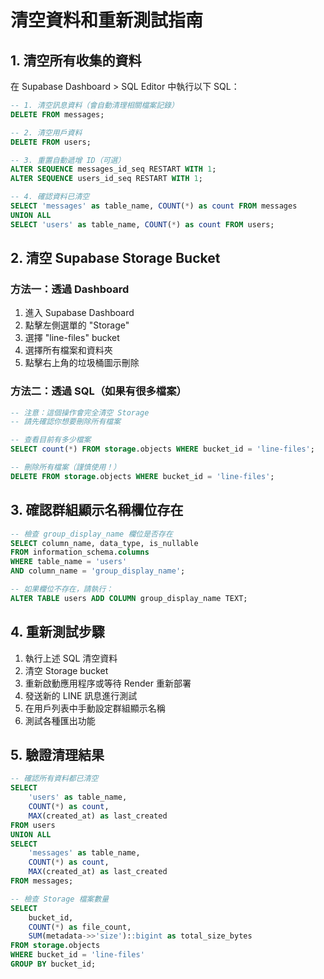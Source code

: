 # 清空資料和重新測試指南

## 1. 清空所有收集的資料

在 Supabase Dashboard > SQL Editor 中執行以下 SQL：

```sql
-- 1. 清空訊息資料（會自動清理相關檔案記錄）
DELETE FROM messages;

-- 2. 清空用戶資料
DELETE FROM users;

-- 3. 重置自動遞增 ID（可選）
ALTER SEQUENCE messages_id_seq RESTART WITH 1;
ALTER SEQUENCE users_id_seq RESTART WITH 1;

-- 4. 確認資料已清空
SELECT 'messages' as table_name, COUNT(*) as count FROM messages
UNION ALL
SELECT 'users' as table_name, COUNT(*) as count FROM users;
```

## 2. 清空 Supabase Storage Bucket

### 方法一：透過 Dashboard
1. 進入 Supabase Dashboard
2. 點擊左側選單的 "Storage"
3. 選擇 "line-files" bucket
4. 選擇所有檔案和資料夾
5. 點擊右上角的垃圾桶圖示刪除

### 方法二：透過 SQL（如果有很多檔案）
```sql
-- 注意：這個操作會完全清空 Storage
-- 請先確認你想要刪除所有檔案

-- 查看目前有多少檔案
SELECT count(*) FROM storage.objects WHERE bucket_id = 'line-files';

-- 刪除所有檔案（謹慎使用！）
DELETE FROM storage.objects WHERE bucket_id = 'line-files';
```

## 3. 確認群組顯示名稱欄位存在

```sql
-- 檢查 group_display_name 欄位是否存在
SELECT column_name, data_type, is_nullable
FROM information_schema.columns 
WHERE table_name = 'users' 
AND column_name = 'group_display_name';

-- 如果欄位不存在，請執行：
ALTER TABLE users ADD COLUMN group_display_name TEXT;
```

## 4. 重新測試步驟

1. 執行上述 SQL 清空資料
2. 清空 Storage bucket
3. 重新啟動應用程序或等待 Render 重新部署
4. 發送新的 LINE 訊息進行測試
5. 在用戶列表中手動設定群組顯示名稱
6. 測試各種匯出功能

## 5. 驗證清理結果

```sql
-- 確認所有資料都已清空
SELECT 
    'users' as table_name, 
    COUNT(*) as count,
    MAX(created_at) as last_created
FROM users
UNION ALL
SELECT 
    'messages' as table_name, 
    COUNT(*) as count,
    MAX(created_at) as last_created
FROM messages;

-- 檢查 Storage 檔案數量
SELECT 
    bucket_id,
    COUNT(*) as file_count,
    SUM(metadata->>'size')::bigint as total_size_bytes
FROM storage.objects 
WHERE bucket_id = 'line-files'
GROUP BY bucket_id;
```